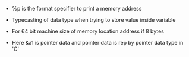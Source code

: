 * %p is the format specifier to print a memory address

* Typecasting of data type when trying to store value inside variable

* For 64 bit machine size of memory location address if 8 bytes

* Here &a1 is pointer data and pointer data is rep by pointer data type in 'C'